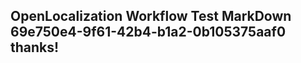 <properties
ms.topic="hero-topic"
ms.test1="hero-topic"
ms.test2="test"/>

## OpenLocalization Workflow Test MarkDown 69e750e4-9f61-42b4-b1a2-0b105375aaf0 thanks!


<!--HONumber=Mar16_HO5-->


